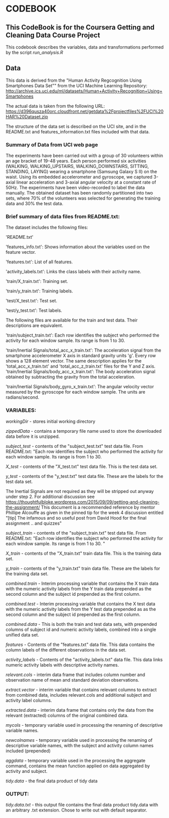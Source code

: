 # CODEBOOK
## This CodeBook is for the Coursera Getting and Cleaning Data Course Project

This codebook describes the variables, data and transformations performed by the script *run_analysis.R*

## Data 
This data is derived from the "Human Activity Regcognition Using Smartphones Data Set"" from the UCI Machine Learning Repository: http://archive.ics.uci.edu/ml/datasets/Human+Activity+Recognition+Using+Smartphones

The actual data is taken from the following URL:
https://d396qusza40orc.cloudfront.net/getdata%2Fprojectfiles%2FUCI%20HAR%20Dataset.zip

The structure of the data set is described on the UCI site, and in the README.txt and features_information.txt files included with that data.  

### Summary of Data from UCI web page
The experiments have been carried out with a group of 30 volunteers within an age bracket of 19-48 years. Each person performed six activities (WALKING, WALKING_UPSTAIRS, WALKING_DOWNSTAIRS, SITTING, STANDING, LAYING) wearing a smartphone (Samsung Galaxy S II) on the waist. Using its embedded accelerometer and gyroscope, we captured 3-axial linear acceleration and 3-axial angular velocity at a constant rate of 50Hz. The experiments have been video-recorded to label the data manually. The obtained dataset has been randomly partitioned into two sets, where 70% of the volunteers was selected for generating the training data and 30% the test data. 

### Brief summary of data files from README.txt:
The dataset includes the following files:

'README.txt'

'features_info.txt': Shows information about the variables used on the feature vector.

'features.txt': List of all features.

'activity_labels.txt': Links the class labels with their activity name.

'train/X_train.txt': Training set.

'train/y_train.txt': Training labels.

'test/X_test.txt': Test set.

'test/y_test.txt': Test labels.

The following files are available for the train and test data. Their descriptions are equivalent. 

'train/subject_train.txt': Each row identifies the subject who performed the activity for each window sample. Its range is from 1 to 30. 

'train/Inertial Signals/total_acc_x_train.txt': The acceleration signal from the smartphone accelerometer X axis in standard gravity units 'g'. Every row shows a 128 element vector. The same description applies for the 'total_acc_x_train.txt' and 'total_acc_z_train.txt' files for the Y and Z axis. 
'train/Inertial Signals/body_acc_x_train.txt': The body acceleration signal obtained by subtracting the gravity from the total acceleration. 

'train/Inertial Signals/body_gyro_x_train.txt': The angular velocity vector measured by the gyroscope for each window sample. The units are radians/second. 


### VARIABLES: 

*workingDir* - stores initial working directory

*zippedData* - contains a temporary file name used to store the downloaded data before it is unzipped.

*subject_test* - contents of the "subject_test.txt" test data file.    From README.txt: "Each row identifies the subject who performed the activity for each window sample. Its range is from 1 to 30. 

*X_test* - contents of the "X_test.txt" test data file.  This is the test data set. 

*y_test* - contents of the "y_test.txt" test data file.  These are the labels for the test data set.

The Inertial Signals are not required as they will be stripped out anyway under step 2. For additional discussion see https://thoughtfulbloke.wordpress.com/2015/09/09/getting-and-cleaning-the-assignment/
This document is a recommended reference by mentor Phillipe Alcouffe as given in the pinned tip for the week 4 discussion entitled "[tip] The infamous and so useful post from David Hood for the final assignment .. and quizzes"

*subject_train* - contents of the "subject_train.txt" test data file.  From README.txt: "Each row identifies the subject who performed the activity for each window sample. Its range is from 1 to 30. "

*X_train* - contents of the "X_train.txt" train data file.  This is the training data set.  

*y_train* - contents of the "y_train.txt" train data file.  These are the labels for the training data set.

*combined.train* - Interim processing variable that contains the X train data with the numeric activity labels from the Y train data prepended as the second column and the subject id prepended as the first column.

*combined.test* - Interim processing variable that contains the X test data with the numeric activity labels from the Y test data prepended as as the second column and the subject id prepended as the first column.

*combined.data* - This is both the train and test data sets, with prepended columns of subject id and numeric activity labels, combined into a single unified data set.

*features* - Contents of the "features.txt" data file. This data contains the column labels of the different observations in the data set.  

*activity_labels* - Contents of the "activity_labels.txt" data file. This data links numeric activity labels with descriptive activity names.

*relevant.cols* - interim data frame that includes column number and observation name of mean and standard deviation observations.

*extract.vector* - interim variable that contains relevant columns to extract from combined data, includes relevant.cols and additional subject and activity label columns.

*extracted.data* - interim data frame that contains only the data from the relevant (extracted) columns of the original combined data.

*mycols* - temporary variable used in processing the renaming of descriptive variable names.

*newcolnames* - temporary variable used in processing the renaming of descriptive variable names, with the subject and activity column names included (prepended)

*aggdata* - temporary variable used in the processing the aggregate command, contains the mean function applied on data aggregated by activity and subject.

*tidy.data* - the final data product of tidy data

### OUTPUT:

*tidy.data.txt* - this output file contains the final data product tidy.data with an arbitrary .txt extension.  Chose to write out with default separator.








